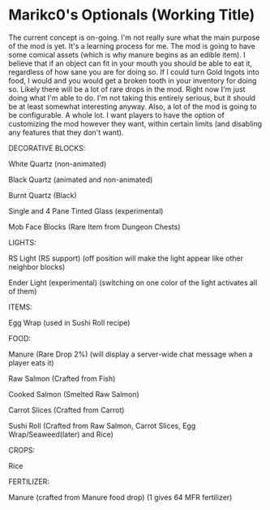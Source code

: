 Marikc0's Optionals (Working Title)
===========

The current concept is on-going. I'm not really sure what the main purpose of the mod is yet. It's a learning process for me. The mod is going to have some comical assets (which is why manure begins as an edible item). I believe that if an object can fit in your mouth you should be able to eat it, regardless of how sane you are for doing so. If I could turn Gold Ingots into food, I would and you would get a broken tooth in your inventory for doing so. Likely there will be a lot of rare drops in the mod. Right now I'm just doing what I'm able to do. I'm not taking this entirely serious, but it should be at least somewhat interesting anyway. Also, a lot of the mod is going to be configurable. A whole lot. I want players to have the option of customizing the mod however they want, within certain limits (and disabling any features that they don't want).



DECORATIVE BLOCKS:

White Quartz (non-animated)

Black Quartz (animated and non-animated)

Burnt Quartz (Black)

Single and 4 Pane Tinted Glass (experimental)

Mob Face Blocks (Rare Item from Dungeon Chests)


LIGHTS:

RS Light (RS support) (off position will make the light appear like other neighbor blocks)

Ender Light (experimental) (switching on one color of the light activates all of them)


ITEMS:

Egg Wrap (used in Sushi Roll recipe)


FOOD:

Manure (Rare Drop 2%) (will display a server-wide chat message when a player eats it)

Raw Salmon (Crafted from Fish)

Cooked Salmon (Smelted Raw Salmon)

Carrot Slices (Crafted from Carrot)

Sushi Roll (Crafted from Raw Salmon, Carrot Slices, Egg Wrap/Seaweed(later) and Rice)


CROPS:

Rice


FERTILIZER:

Manure (crafted from Manure food drop) (1 gives 64 MFR fertilizer)
